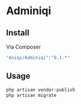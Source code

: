 # Adminiqi


## Install

Via Composer

``` bash
"Aniqi/Adminiqi":"0.1.*"
```

## Usage

``` php
php artisan vendor:publish
php artisan migrate
```

